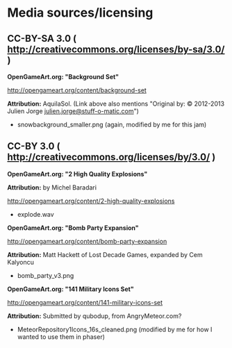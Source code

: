 # Media sources/licensing

## CC-BY-SA 3.0 ( http://creativecommons.org/licenses/by-sa/3.0/ )

**OpenGameArt.org: "Background Set"**

http://opengameart.org/content/background-set

**Attribution:**
AquilaSol. 
(Link above also mentions "Original by: © 2012-2013 Julien Jorge <julien.jorge@stuff-o-matic.com>")

* snowbackground_smaller.png (again, modified by me for this jam)


## CC-BY 3.0 ( http://creativecommons.org/licenses/by/3.0/ )

**OpenGameArt.org: "2 High Quality Explosions"**

**Attribution:**
by Michel Baradari

http://opengameart.org/content/2-high-quality-explosions

* explode.wav


**OpenGameArt.org: "Bomb Party Expansion"**

http://opengameart.org/content/bomb-party-expansion

**Attribution:**
Matt Hackett of Lost Decade Games, expanded by Cem Kalyoncu

* bomb_party_v3.png


**OpenGameArt.org: "141 Military Icons Set"**

http://opengameart.org/content/141-military-icons-set

**Attribution:**
Submitted by qubodup, from AngryMeteor.com?

* MeteorRepository1Icons_16s_cleaned.png (modified by me for how I wanted to use them in phaser)